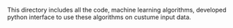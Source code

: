 This directory includes all the code, machine learning algorithms, developed python interface to use these algorithms on custume input data. 
